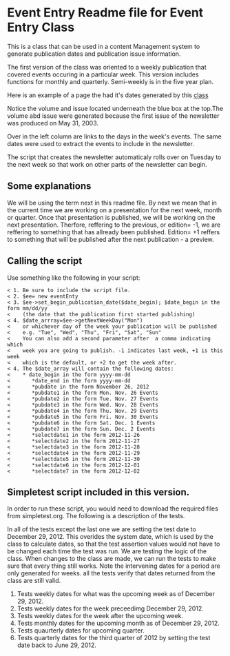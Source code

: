 Event Entry Readme file for Event Entry Class
============================================= 
This is a class that can be used in a content Management system to generate publication dates and publication issue information.

The first version of the  class was oriented to a weekly publication that covered events occuring in a particular week.
This version includes functions for  monthly and quarterly. Semi-weekly is in the five year plan.

Here is an example of a page the had it's dates generated by this <a href="http://www.peggyjostudio.netEvents for week of 11-26-2012.htm" target="_blank">class</a>



Notice the volume and issue located underneath the blue box at the top.The volume abd issue were generated because the first issue of the newsletter was produced on May 31, 2003.
 
Over in the left column are links to the days in the week's events. The same dates were used to extract the events to include in the newsletter.

The script that creates the newsletter automaticaly rolls over on Tuesday to the next week so that work on other parts of the newsletter can begin.

Some explanations
-----------------
We will be using the term next in this readme file. By next we mean that in the 
current time we are working on a presentation for the next week, month or quarter.
Once that presentation is published, we will be working on the next presentation. Therfore, reffering to the previous, or edition= -1, we are reffering to something that has allready been published. Edition= +1 reffers to something that will be published after the next publication - a preview.

Calling the script
------------------
Use something like the following in your script:


	< 1. Be sure to include the script file.
	< 2. $ee= new eventEnty
	< 3. $ee->set_begin_publication_date($date_begin); $date_begin in the form mm/dd/yy
	<    (the date that the publication first started publishing)
	< 4. $date_arrray=$ee->getNextWeekDay("Mon")
	<    or whichever day of the week your publication will be published 
	<    e.g. "Tue", "Wed", "Thu", "Fri", "Sat", "Sun"
	<    You can also add a second parameter after  a comma indicating which
	<    week you are going to publish. -1 indicates last week, +1 is this week 
	<    which is the default, or +2 to get the week after.
	< 4. The $date_array will contain the following dates:
	<    * date_begin in the form yyyy-mm-dd
	<		*date_end in the form yyyy-mm-dd
	<		*pubdate in the form November 26, 2012
	<		*pubdate1 in the form Mon. Nov. 26 Events
	<		*pubdate2 in the form Tue. Nov. 27 Events
	<		*pubdate3 in the form Wed. Nov. 28 Events
	<		*pubdate4 in the form Thu. Nov. 29 Events
	<		*pubdate5 in the form Fri. Nov. 30 Events
	<		*pubdate6 in the form Sat. Dec. 1 Events
	<		*pubdate7 in the form Sun. Dec. 2 Events
	<		*selectdate1 in the form 2012-11-26
	<		*selectdate2 in the form 2012-11-27
	<		*selectdate3 in the form 2012-11-28
	<		*selectdate4 in the form 2012-11-29
	<		*selectdate5 in the form 2012-11-30
	<		*selectdate6 in the form 2012-12-01
	<		*selectdate7 in the form 2012-12-02
	
Simpletest script included in this version.
-------------------------------------------
In order to run these script, you would need to download the required
files from simpletest.org. The following is a description of the tests.	

In all of the tests except the last one we are setting the test date to December 29, 2012. This overides the system date, which is used by the class to calculate dates, so that the test assertion values would not have to be changed each time the test was run. We are testing the logic of the class. When changes to the class are made, we can run the tests to make sure that every thing still works. Note the intervening dates for a period are only generated for weeks. all the tests verify that dates returned from the class are still valid.


1. Tests weekly dates for what was the upcoming week as of December 29, 2012.
2. Tests weekly dates for the week preceedimg December 29, 2012.
3. Tests weekly dates for the week after the upcoming week.
4. Tests monthly dates for the upcoming month as of December 29, 2012. 
5. Tests quaurterly  dates for upcoming quarter.
6.	Tests quarterly dates for the third quarter of 2012 by setting the test date back to June 29, 2012.  	
